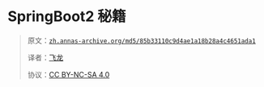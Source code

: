 # SpringBoot2 秘籍

> 原文：[`zh.annas-archive.org/md5/85b33110c9d4ae1a18b28a4c4651ada1`](https://zh.annas-archive.org/md5/85b33110c9d4ae1a18b28a4c4651ada1)
> 
> 译者：[飞龙](https://github.com/wizardforcel)
> 
> 协议：[CC BY-NC-SA 4.0](http://creativecommons.org/licenses/by-nc-sa/4.0/)
